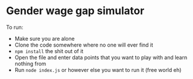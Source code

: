 Gender wage gap simulator
===

To run:
* Make sure you are alone
* Clone the code somewhere where no one will ever find it
* `npm install` the shit out of it
* Open the file and enter data points that you want to play with and learn nothing from
* Run `node index.js` or however else you want to run it (free world eh)

